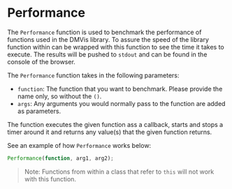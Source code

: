 # Performance

The `Performance` function is used to benchmark the performance of functions used in the DMVis library. To assure the speed of the library function within can be wrapped with this function to see the time it takes to execute. The results will be pushed to `stdout` and can be found in the console of the browser.

The `Performance` function takes in the following parameters:

- `function`: The function that you want to benchmark. Please provide the name only, so without the `()`.
- `args`: Any arguments you would normally pass to the function are added as parameters.

The function executes the given function ass a callback, starts and stops a timer around it and returns any value(s) that the given function returns.

See an example of how `Performance` works below:

```javascript
Performance(function, arg1, arg2);
```

> Note: Functions from within a class that refer to `this` will not work with this function.
